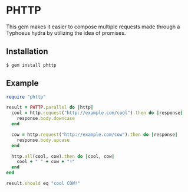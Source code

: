 # PHTTP

This gem makes it easier to compose multiple requests made through a Typhoeus
hydra by utilizing the idea of promises.

## Installation

```
$ gem install phttp
```

## Example

```ruby
require "phttp"

result = PHTTP.parallel do |http|
  cool = http.request("http://example.com/cool").then do |response|
    response.body.downcase
  end

  cow = http.request("http://example.com/cow").then do |response|
    response.body.upcase
  end

  http.all(cool, cow).then do |cool, cow|
    cool + " " + cow + "!"
  end
end

result.should eq "cool COW!"
```
